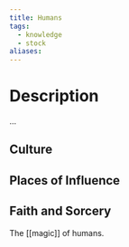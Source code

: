 ```yaml
---
title: Humans
tags:
  - knowledge
  - stock
aliases:
---
```


# Description
...

## Culture


## Places of Influence

## Faith and Sorcery
The [[magic]] of humans.